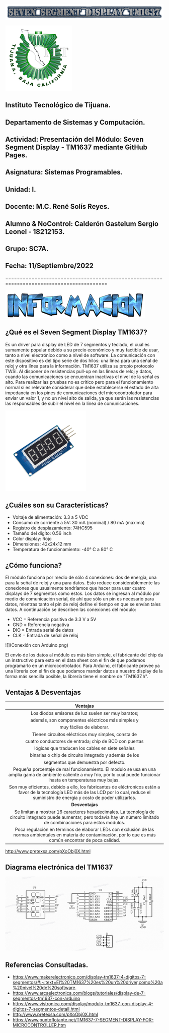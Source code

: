 ![](cooltext419192499420428.png)

![](Logo.png)

## Instituto Tecnológico de Tijuana.

## Departamento de Sistemas y Computación.

## Actividad: Presentación del Módulo: Seven Segment Display - TM1637 mediante GitHub Pages.

## Asignatura: Sistemas Programables.

## Unidad: I.

## Docente: M.C. René Solís Reyes.

## Alumno & NoControl: Calderón Gastelum Sergio Leonel - 18212153.

## Grupo: SC7A.

## Fecha: 11/Septiembre/2022

=========================================================================================

![](Cool419192750433595.png)

## ¿Qué es el Seven Segment Display TM1637?
Es un driver para display de LED de 7 segmentos y teclado, el cual es sumamente popular debido a su precio económico y muy factible de usar, tanto a nivel electrónico como a nivel de software.
La comunicación con este dispositivo es del tipo serie de dos hilos: una línea para una señal de reloj y otra línea para la información. TM1637 utiliza su propio protocolo TWSI. Al disponer de resistencias pull-up en las líneas de reloj y datos, cuando las comunicaciones se encuentran inactivas el nivel de la señal es alto. Para realizar las pruebas no es crítico pero para el funcionamiento normal sí es relevante considerar que debe establecerse el estado de alta impedancia en los pines de comunicaciones del microcontrolador para enviar un valor 1, y no un nivel alto de salida, ya que serán las resistencias las responsables de subir el nivel en la línea de comunicaciones.

![](TM1637.jpg)

## ¿Cuáles son su Características?
*  Voltaje de alimentación: 3.3 a 5 VDC
*  Consumo de corriente a 5V: 30 mA (nominal) / 80 mA (máxima)
*  Registro de desplazamiento: 74HC595
*  Tamaño del digito: 0.56 inch
*  Color display: Rojo
*  Dimensiones: 42x24x12 mm
*  Temperatura de funcionamiento: -40° C a 80° C

## ¿Cómo funciona?
El módulo funciona por medio de sólo 4 conexiones: dos de energía, una para la señal de reloj y una para datos. Esto reduce considerablemente las conexiones que usualmente tendríamos que hacer para usar cuatro displays de 7 segmentos como estos. Los datos se ingresan al módulo por medio de comunicación serial, de ahí que sólo un pin es necesario para datos, mientras tanto el pin de reloj define el tiempo en que se envían tales datos.
A continuación se describen las conexiones del módulo:
*  VCC = Referencia positiva de 3.3 V a 5V
*  GND = Referencia negativa
*  DIO = Entrada serial de datos
*  CLK = Entrada de  señal de reloj

![](Conexión con Arduino.png)

El envío de los datos al módulo es más bien simple, el fabricante del chip da un instructivo para esto en el data sheet con el fin de que podamos programarlo en un microcontrolador. Para Arduino, el fabricante provee ya una librería con el fin de que podamos mandar datos a nuestro display de la forma más sencilla posible, la librería tiene el nombre de "TM1637.h".

## Ventajas & Desventajas

|                       **Ventajas**        	              |
|:--------------------------------------------------------:	|
|  Los diodos emisores  de luz suelen  ser muy baratos;     |
|  además, son componentes  eléctricos más simples y        |
|  muy fáciles de elaborar.                                 | 
|  Tienen circuitos  eléctricos muy simples,  consta de     |
|  cuatro  conductores de entrada; chip de  BCD con puertas | 
|  lógicas que traducen  los cables en siete  señales       |
|  binarias o  chip de circuito  integrado y además  de los |
|  segmentos que  demuestra por defecto. 	                  |
|                                       Pequeña porcentaje de  mal funcionamiento.   El modulo se usa  en una amplia  gama de ambiente  caliente a muy frio,  por lo cual puede  funcionar hasta en  temperaturas muy bajas.                                       	|
|                             Son muy eficientes,  debido a ello, los  fabricantes de  eléctronicos están  a favor de la  tecnología LED más  de las LCD por lo cual,  reduce  el suministro  de energía y costo de  poder utilizarlos.                            	|
|                                                                                                                          **Desventajas**                                                                                                                         	|
|                                          Se limitan a mostrar 16 caracteres hexadecimales. La tecnología de circuito integrado puede aumentar, pero todavía hay un número limitado de combinaciones para estos modulos.                                          	|
|                                               Poca regulación en términos de elaborar LEDs con exclusión de las normas ambientales en materia de contaminación, por lo que es más común encontrar de poca calidad.                                               	|

http://www.pretexsa.com/pXoObj0X.html

## Diagrama electrónica del TM1637
![](Diagrama.png)

## Referencias Consultadas.
*  https://www.makerelectronico.com/display-tm1637-4-digitos-7-segmentos/#:~:text=El%20TM1637%20es%20un%20driver,como%20a%20nivel%20de%20software.
*  https://www.arcaelectronica.com/blogs/tutoriales/display-de-7-segmentos-tm1637-con-arduino
*  https://www.vistronica.com/display/modulo-tm1637-con-display-4-digitos-7-segmentos-detail.html
*  http://www.pretexsa.com/pXoObj0X.html
*  https://www.puntoflotante.net/TM1637-7-SEGMENT-DISPLAY-FOR-MICROCONTROLLER.htm
